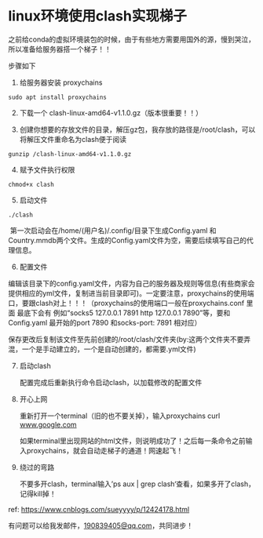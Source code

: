 # linux环境使用clash实现梯子

之前给conda的虚拟环境装包的时候，由于有些地方需要用国外的源，慢到哭泣，所以准备给服务器搭一个梯子！！



步骤如下

1. 给服务器安装 proxychains

```
sudo apt install proxychains
```

2. 下载一个 clash-linux-amd64-v1.1.0.gz（版本很重要！！）

3. 创建你想要的存放文件的目录，解压gz包，我存放的路径是/root/clash，可以将解压文件重命名为clash便于阅读

```
gunzip /clash-linux-amd64-v1.1.0.gz
```

4. 赋予文件执行权限

```
chmod+x clash
```

5. 启动文件

```
./clash
```

​		第一次启动会在/home/(用户名)/.config/目录下生成Config.yaml 和Country.mmdb两个文件。生成的Config.yaml文件为空，需要后续填写自己的代理信息。

6. 配置文件

​		编辑该目录下的config.yaml文件，内容为自己的服务器及规则等信息(有些商家会提供相应的yml文件，复制进当前目录即可)。一定要注意，proxychains的使用端口，要跟clash对上！！！（proxychains的使用端口一般在proxychains.conf 里面 最底下会有 例如“socks5 127.0.0.1 7891 http 127.0.0.1 7890”等，要和Config.yaml 最开始的port 7890 和socks-port: 7891 相对应）

​		保存更改后复制该文件至先前创建的/root/clash/文件夹(by:这两个文件夹不要弄混，一个是手动建立的，一个是自动创建的，都需要.yml文件)

7. 启动clash

   配置完成后重新执行命令启动clash，以加载修改的配置文件

8. 开心上网

   重新打开一个terminal（旧的也不要关掉），输入proxychains curl www.google.com

   如果terminal里出现网站的html文件，则说明成功了！之后每一条命令之前输入proxychains，就会自动走梯子的通道！网速起飞！

9. 绕过的弯路

   不要多开clash，terminal输入’ps aux | grep clash‘查看，如果多开了clash，记得kill掉！

ref: https://www.cnblogs.com/sueyyyy/p/12424178.html

有问题可以给我发邮件，190839405@qq.com，共同进步！

